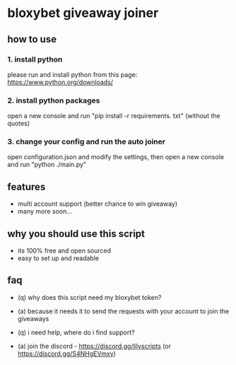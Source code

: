 # bloxybet giveaway joiner
## how to use
### 1. install python
please run and install python from this page: https://www.python.org/downloads/

### 2. install python packages
open a new console and run "pip install -r requirements. txt" (without the quotes)

### 3. change your config and run the auto joiner
open configuration.json and modify the settings, then open a new console and run "python ./main.py"
## features
- multi account support (better chance to win giveaway)
- many more soon...
## why you should use this script
- its 100% free and open sourced
- easy to set up and readable
## faq
- (q) why does this script need my bloxybet token?
- (a) because it needs it to send the requests with your account to join the giveaways

- (q) i need help, where do i find support?
- (a) join the discord - https://discord.gg/lilyscripts (or https://discord.gg/S4NHgEVmxy)
